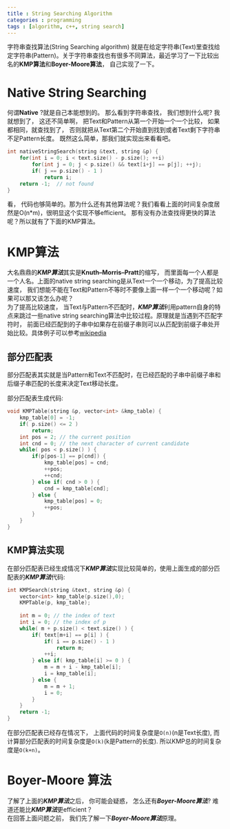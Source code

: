 ```yaml
---
title : String Searching Algorithm
categories : programming
tags : [algorithm, c++, string search]
---
```


  字符串查找算法(String Searching algorithm) 就是在给定字符串(Text)里查找给定字符串(Pattern)。关于字符串查找也有很多不同算法，最近学习了一下比较出名的**KMP算法**和**Boyer-Moore算法**， 自己实现了一下。

# Native String Searching 

  何谓**Native** ?就是自己本能想到的。 那么看到字符串查找， 我们想到什么呢? 我就想到了， 这还不简单啊， 把Text和Pattern从第一个开始一个一个比较， 如果都相同，就查找到了， 否则就把从Text第二个开始直到找到或者Text剩下字符串不足Pattern长度。
  既然这么简单，那我们就实现出来看看吧。

```cpp
int nativeStringSearch(string &text, string &p) {
	for(int i = 0; i < text.size() - p.size(); ++i)
		for(int j = 0; j < p.size() && text[i+j] == p[j]; ++j);
		if( j == p.size() - 1 )
			return i;
	return -1;  // not found		
}
```

  看， 代码也够简单的。那为什么还有其他算法呢？我们看看上面的时间复杂度居然是O(n*m)，很明显这个实现不够efficient。 那有没有办法查找得更快的算法呢？所以就有了下面的KMP算法。

# KMP算法

  大名鼎鼎的***KMP算法***其实是**Knuth–Morris–Pratt**的缩写， 而里面每一个人都是一个人名。上面的native string searching是从Text一个一个移动，为了提高比较速度， 我们想能不能在Text和Pattern不等时不要像上面一样一个一个移动呢？如果可以那又该怎么办呢？  
  为了提高比较速度， 当Text与Pattern不匹配时，***KMP算法***利用pattern自身的特点来跳过一些native string searching算法中比较过程。原理就是当遇到不匹配字符时， 前面已经匹配到的子串中如果存在前缀子串则可以从匹配到前缀子串处开始比较。具体例子可以参考[wikipedia](https://en.wikipedia.org/wiki/Knuth%E2%80%93Morris%E2%80%93Pratt_algorithm)

## 部分匹配表
  部分匹配表其实就是当Pattern和Text不匹配时，在已经匹配的子串中前缀子串和后缀子串匹配的长度来决定Text移动长度。
  
  部分匹配表生成代码:
  
```cpp   
void KMPTable(string &p, vector<int> &kmp_table) {
	kmp_table[0] = -1;
	if( p.size() <= 2 )
		return;
	int pos = 2; // the current position
	int cnd = 0; // the next character of current candidate
	while( pos < p.size() ) {
		if(p[pos-1] == p[cnd]) {
			kmp_table[pos] = cnd;
			++pos;
			++cnd;
		} else if( cnd > 0 ) {
			cnd = kmp_table[cnd];
		} else {
			kmp_table[pos] = 0;
			++pos;
		}
	}
}
```

## KMP算法实现
  
  在部分匹配表已经生成情况下***KMP算法***实现比较简单的，使用上面生成的部分匹配表的***KMP算法***代码:
  
```cpp   
int KMPSearch(string &text, string &p) {
	vector<int> kmp_table(p.size(),0);
	KMPTable(p, kmp_table);
	
	int m = 0; // the index of text
	int i = 0; // the index of p
	while( m + p.size() < text.size() ) {
		if( text[m+i] == p[i] ) {
			if( i == p.size() - 1 )
				return m;
			++i;
		} else if( kmp_table[i] >= 0 ) {
			m = m + i - kmp_table[i];
			i = kmp_table[i];
		} else {
			m = m + 1;
			i = 0;
		}
	}
	return -1;
}
```

在部分匹配表已经存在情况下， 上面代码的时间复杂度是`O(n)`(n是Text长度), 而计算部分匹配表的时间复杂度是`O(k)`(k是Pattern的长度). 所以KMP总的时间复杂度是`O(k+n)`。 

# Boyer-Moore 算法

了解了上面的***KMP算法***之后， 你可能会疑惑， 怎么还有***Boyer-Moore算法***? 难道还能比***KMP算法***更efficient？   
在回答上面问题之前， 我们先了解一下***Boyer-Moore算法***原理。



```cpp
```
